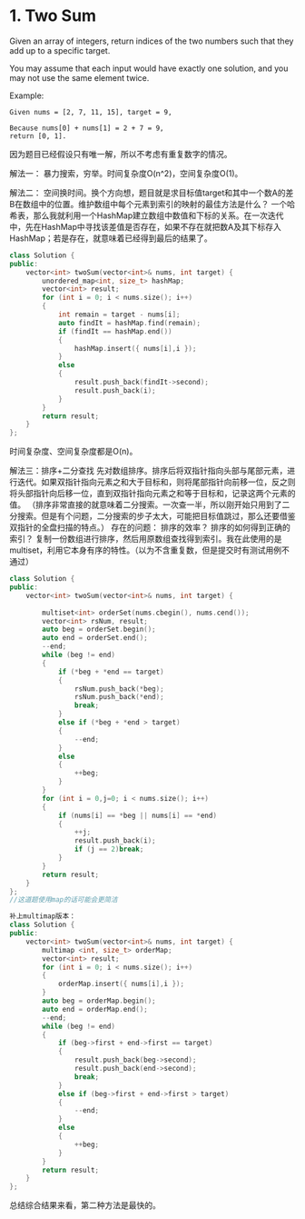 # 1. Two Sum
Given an array of integers, return indices of the two numbers such that they add up to a specific target.

You may assume that each input would have exactly one solution, and you may not use the same element twice.

Example:
```
Given nums = [2, 7, 11, 15], target = 9,

Because nums[0] + nums[1] = 2 + 7 = 9,
return [0, 1].
```
因为题目已经假设只有唯一解，所以不考虑有重复数字的情况。

解法一：
暴力搜索，穷举。时间复杂度O(n^2)，空间复杂度O(1)。

解法二：
空间换时间。换个方向想，题目就是求目标值target和其中一个数A的差B在数组中的位置。维护数组中每个元素到索引的映射的最佳方法是什么？ 一个哈希表，那么我就利用一个HashMap建立数组中数值和下标的关系。在一次迭代中，先在HashMap中寻找该差值是否存在，如果不存在就把数A及其下标存入HashMap；若是存在，就意味着已经得到最后的结果了。
```cpp
class Solution {
public:
	vector<int> twoSum(vector<int>& nums, int target) {
		unordered_map<int, size_t> hashMap;
		vector<int> result;
		for (int i = 0; i < nums.size(); i++)
		{
			int remain = target - nums[i];
			auto findIt = hashMap.find(remain);
			if (findIt == hashMap.end())
			{
				hashMap.insert({ nums[i],i });
			}
			else
			{
				result.push_back(findIt->second);
				result.push_back(i);
			}
		}
		return result;
	}
};
```
时间复杂度、空间复杂度都是O(n)。

解法三：排序+二分查找
先对数组排序。排序后将双指针指向头部与尾部元素，进行迭代。如果双指针指向元素之和大于目标和，则将尾部指针向前移一位，反之则将头部指针向后移一位，直到双指针指向元素之和等于目标和，记录这两个元素的值。
（排序非常直接的就意味着二分搜索。一次查一半，所以刚开始只用到了二分搜索。但是有个问题，二分搜索的步子太大，可能把目标值跳过，那么还要借鉴双指针的全盘扫描的特点。）
存在的问题：
排序的效率？
排序的如何得到正确的索引？
复制一份数组进行排序，然后用原数组查找得到索引。我在此使用的是multiset，利用它本身有序的特性。（以为不含重复数，但是提交时有测试用例不通过）
```cpp
class Solution {
public:
	vector<int> twoSum(vector<int>& nums, int target) {
		
		multiset<int> orderSet(nums.cbegin(), nums.cend());
		vector<int> rsNum, result;
		auto beg = orderSet.begin();
		auto end = orderSet.end();
		--end;
		while (beg != end)
		{
			if (*beg + *end == target)
			{
				rsNum.push_back(*beg);
				rsNum.push_back(*end);
				break;
			}
			else if (*beg + *end > target)
			{
				--end;
			}
			else
			{
				++beg;
			}
		}
		for (int i = 0,j=0; i < nums.size(); i++)
		{
			if (nums[i] == *beg || nums[i] == *end)
			{
				++j;
				result.push_back(i);
				if (j == 2)break;
			}
		}
		return result;
	}
};  
//这道题使用map的话可能会更简洁

补上multimap版本：
class Solution {
public:
	vector<int> twoSum(vector<int>& nums, int target) {
		multimap <int, size_t> orderMap;
		vector<int> result;
		for (int i = 0; i < nums.size(); i++)
		{
			orderMap.insert({ nums[i],i });
		}
		auto beg = orderMap.begin();
		auto end = orderMap.end();
		--end;
		while (beg != end)
		{
			if (beg->first + end->first == target)
			{
				result.push_back(beg->second);
				result.push_back(end->second);
				break;
			}
			else if (beg->first + end->first > target)
			{
				--end;
			}
			else
			{
				++beg;
			}
		}
		return result;
	}
};
```

总结综合结果来看，第二种方法是最快的。

